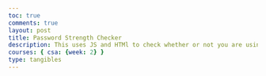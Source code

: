 ```yaml
---
toc: true
comments: true
layout: post
title: Password Strength Checker
description: This uses JS and HTMl to check whether or not you are using a strong password.
courses: { csa: {week: 2} }
type: tangibles
---
```


<html>
<head>
    <style>
        .strength-bar {
            width: 100px;
            height: 20px;
            margin-top: 5px;
            transition: width 0.3s;
        }
        .very-weak { background-color: red; }
        .weak { background-color: orange; }
        .moderate { background-color: yellow; }
        .strong { background-color: green; }
    </style>
    <script>
        function vardyPassStrength(password) {
            const strengthBar = document.getElementById("strength-bar");
            const strengthIndicator = document.getElementById("strength-indicator");
            const suggestions = document.getElementById("suggestions");

            const hasUpperCase = /[A-Z]/.test(password);
            const hasLowerCase = /[a-z]/.test(password);
            const hasNumbers = /\d/.test(password);
            const hasSpecialChars = /[!@#$%^&*()_+{}\[\]:;<>,.?~\\/-]/.test(password);
            const isLongEnough = password.length >= 8;

            let strength = 0;

            if (hasUpperCase) strength++;
            if (hasLowerCase) strength++;
            if (hasNumbers) strength++;
            if (hasSpecialChars) strength++;
            if (isLongEnough) strength++;

            strengthBar.className = "strength-bar";
            suggestions.textContent = ""; // Clear previous suggestions
            
            if (strength === 0) {
                strengthBar.style.width = "25%";
                strengthBar.classList.add("very-weak");
                suggestions.textContent = "Add uppercase letters, lowercase letters, numbers, and special characters.";
            } else if (strength <= 2) {
                strengthBar.style.width = "50%";
                strengthBar.classList.add("weak");
                if (!hasUpperCase) suggestions.textContent += "Add uppercase letters. ";
                if (!hasLowerCase) suggestions.textContent += "Add lowercase letters. ";
                if (!hasNumbers) suggestions.textContent += "Add numbers. ";
                if (!hasSpecialChars) suggestions.textContent += "Add special characters.";
            } else if (strength <= 4) {
                strengthBar.style.width = "75%";
                strengthBar.classList.add("moderate");
                if (!hasNumbers) suggestions.textContent += "Add numbers. ";
                if (!hasSpecialChars) suggestions.textContent += "Add special characters.";
            } else {
                strengthBar.style.width = "100%";
                strengthBar.classList.add("strong");
            }

            strengthIndicator.textContent = suggestions.textContent ? "Suggestions: " + suggestions.textContent : "";
        }

        function JSPasswordInput() {
            const password = document.getElementById("password").value;
            vardyPassStrength(password);
        }
    </script>
</head>
<body>
    <label for="password">Enter your password:</label>
    <input type="text" id="password" placeholder="Enter your password" oninput="JSPasswordInput()">
    <div id="strength-indicator"></div>
    <div id="strength-bar"></div>
    <div id="suggestions"></div>
</body>
</html>
